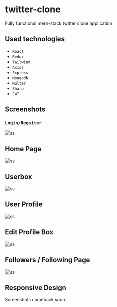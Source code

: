 # twitter-clone

Fully functional mern-stack twitter clone application

## Used technologies
 - `React`
 - `Redux`
 - `Tailwind`
 - `Axios`
 - `Express`  
 - `Mongodb`  
 - `Multer`  
 - `Sharp`  
 - `JWT` 
 
## Screenshots

### `Login/Regsiter`

![ss](https://github.com/Gosmacx/twitter-clone/blob/master/screenshots/ss9.png?raw=true)

## Home Page
![ss](https://github.com/Gosmacx/twitter-clone/blob/master/screenshots/ss8.png?raw=true)

## Userbox
![ss](https://github.com/Gosmacx/twitter-clone/blob/master/screenshots/ss6.png?raw=true)

## User Profile
![ss](https://github.com/Gosmacx/twitter-clone/blob/master/screenshots/ss5.png?raw=true)

## Edit Profile Box
![ss](https://github.com/Gosmacx/twitter-clone/blob/master/screenshots/ss7.png?raw=true)

## Followers / Following Page
![ss](https://github.com/Gosmacx/twitter-clone/blob/master/screenshots/ss4.png?raw=true)

## Responsive Design
Screenshots comeback soon...

